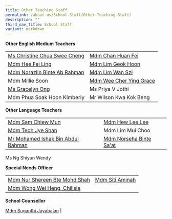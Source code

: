```yaml
---
title: Other Teaching Staff
permalink: /about-us/School-Staff/Other-Teaching-Staff/
description: ""
third_nav_title: School Staff
variant: markdown
---
```

**Other English Medium Teachers**



|  |  | 
| -------- | -------- |
|[Ms Christine Chua Swee Cheng](mailto:christine_chua_swee_cheng@moe.edu.sg) |[Mdm Chan Huan Fei](mailto:chan_huan_fei@moe.edu.sg)
|[Mdm Hee Fei Ling](hee_fei_ling@moe.edu.sg) | [Mdm Lim Geok Hoon](mailto:lim_geok_hoonn@moe.edu.sg)
|[Mdm Norazlin Binte Ab Rahman](mailto:norazlin_ab_rahman@moe.edu.sg)| [Mdm Lim Wan Szi](lim_wan_szi_b@moe.edu.sg)
|Mdm Millie Soon| [Mdm Wee Cher Ying Grace](mailto:grace_wee_cher_ying@moe.edu.sg) 
| [Ms Gracelyn Ong](mailto:ong_tze_min_gracelyn@moe.edu.sg) |Ms Priya V Jothi |
| Mdm Phua Soak Hoon Kimberly | Mr Wilson Kwa Kok Beng |


**Other Language Teachers**

|  |  | 
| -------- | -------- |
|[Mdm Sam Chiew Mun](mailto:sam_chiew_mun@moe.edu.sg)|[Mdm Hew Lee Lee](mailto:hew_lee_lee@moe.edu.sg)
| [Mdm Teoh Jye Shan](mailto:teoh_jye_shan@moe.edu.sg)| Mdm Lim Mui Choo
|[Mr Mohamed Ishak Bin Abdul Rahman](mailto:mohd_ishak_abdul_rahman@moe.edu.sg)|[Mdm Norseha Binte Sa'at](mailto:norseha_saat@moe.edu.sg)|
Ms Ng Shiyun Wendy

**Special Needs Officer**

|  |  | 
| -------- | -------- |
|[Mdm Nur Shereen Bte Mohd Shah](mailto:nur_shereen_mohamed_shah@moe.edu.sg)|[Mdm Siti Aminah](mailto:siti_aminah_mahfud@moe.edu.sg)
|[Mdm Wong Wei Heng, Chillsie](mailto:wong_wei_heng_chillsie@moe.edu.sg)|

**School Counsellor**

[Mdm Suganthi Jayabalan](mailto:suganthi_jayabalan@moe.edu.sg) |